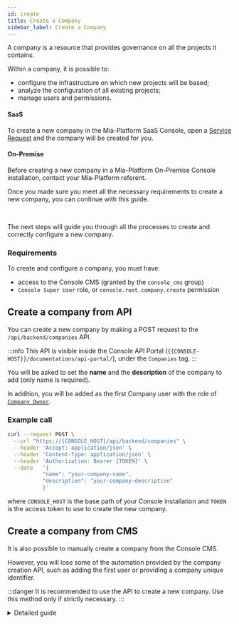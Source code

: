 ```yaml
---
id: create
title: Create a Company
sidebar_label: Create a Company
---
```


A company is a resource that provides governance on all the projects it contains.

Within a company, it is possible to:

- configure the infrastructure on which new projects will be based;
- analyze the configuration of all existing projects;
- manage users and permissions.

#### SaaS

To create a new company in the Mia-Platform SaaS Console, open a [Service Request](https://makeitapp.atlassian.net/servicedesk/customer/portal/21/group/79/create/340) and the company will be created for you.

#### On-Premise

Before creating a new company in a Mia-Platform On-Premise Console installation, contact your Mia-Platform referent.

Once you made sure you meet all the necessary requirements to create a new company, you can continue with this guide.

<br/>

The next steps will guide you through all the processes to create and correctly configure a new company.

### Requirements

To create and configure a company, you must have:

- access to the Console CMS (granted by the `console_cms` group)
- `Console Super User` role, or `console.root.company.create` permission

## Create a company from API

You can create a new company by making a POST request to the `/api/backend/companies` API.

:::info
This API is visible inside the Console API Portal (`{{CONSOLE-HOST}}/documentations/api-portal/`), under the `Companies` tag.
:::

You will be asked to set the **name** and the **description** of the company to add (only name is required).

In addition, you will be added as the first Company user with the role of [`Company Owner`](/development_suite/identity-and-access-management/console-levels-and-permission-management.md#users-capabilities-inside-console).

### Example call

```bash
curl --request POST \
  --url "https://{CONSOLE_HOST}/api/backend/companies" \
  --header 'Accept: application/json' \
  --header 'Content-Type: application/json' \
  --header 'Authorization: Bearer {TOKEN}' \
  --data   '{
           "name": "your-company-name",
           "description": "your-company-description"
           }'
```

where `CONSOLE_HOST` is the base path of your Console installation and `TOKEN` is the access token to use to create the new company.

## Create a company from CMS

It is also possible to manually create a company from the Console CMS. 

However, you will lose some of the automation provided by the company creation API, such as adding the first user or providing a company unique identifier.

:::danger
It is recommended to use the API to create a new company. Use this method only if strictly necessary.
:::

<details>
<summary>Detailed guide</summary>

### Create the company

Visit the Console CMS page and open the `Companies` section.

Click the `Add new` button, you will be asked to provide an **id**, a **name**, and a **description** for the company (only id and name are required). 

You will be able to set all the optional fields after the creation of the company.
For further information regarding other configuration fields, visit the dedicated [section](#default-configuration-for-a-new-project) later on this page.

### Add the first Company User

Once your company has been created using CMS, you need to associate the first user to be able to access the company from the Console. 
The first user may either be yourself or another user on the Platform. 

Regardless, head over to the CMS page and click the `Bindings` menu item.

:::caution
Only a restricted set of users have access to the users' management section in CMS, contact your Console Administrator to obtain the right permissions to access this functionality.
:::

In the `Bindings` section, click the `Add new` button and fill in the form:
- type a custom **Binding ID**

:::danger
The _Binding ID_ must be unique in the whole collection!  

As a general recommendation, we suggest `{companyId}-{desiredRole}`, however in some cases, a more complex structure may be necessary.
:::

- select the proper **Role** (since it is the first user, it is recommended to set the role [`Company Owner`](/development_suite/identity-and-access-management/console-levels-and-permission-management.md#users-capabilities-inside-console))

- select the correct user as **Subject**

- assign the correct **Resource** by filling it with an object as follows:

```json
{
  "resourceType": "company",
  "resourceId": "{THE COMPANY ID YOU PROVIDED UPON CREATION}"
}
```

</details>
